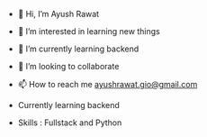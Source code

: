 - 👋 Hi, I’m Ayush Rawat
- 👀 I’m interested in learning new things
- 🌱 I’m currently learning backend
- 💞️ I’m looking to collaborate
- 📫 How to reach me ayushrawat.gio@gmail.com
- Currently learning backend

- Skills : Fullstack and Python

<!---
Ayu-Rawat/Ayu-Rawat is a ✨ special ✨ repository because its `README.md` (this file) appears on your GitHub profile.
You can click the Preview link to take a look at your changes.
--->
